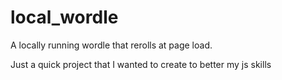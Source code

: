 # local_wordle
A locally running wordle that rerolls at page load. 

Just a quick project that I wanted to create to better my js skills
